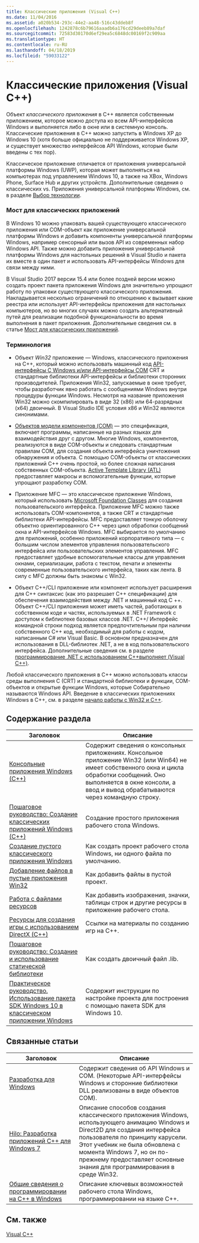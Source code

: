 ```yaml
---
title: Классические приложения (Visual C++)
ms.date: 11/04/2016
ms.assetid: a020b534-293c-44e2-aa48-516c43ddeb8f
ms.openlocfilehash: 1242878c6b79616aaadb6a176cd29deeb89a7daf
ms.sourcegitcommit: 72583d30170d6ef29ea5c6848dc00169f2c909aa
ms.translationtype: HT
ms.contentlocale: ru-RU
ms.lasthandoff: 04/18/2019
ms.locfileid: "59033122"
---
```

# <a name="desktop-applications-visual-c"></a>Классические приложения (Visual C++)

Объект *классического приложения* в C++ является собственным приложением, которое можно доступа ко всем API-интерфейсов Windows и выполняется либо в окне или в системную консоль. Классические приложения в C++ можно запустить в Windows XP до Windows 10 (хотя больше официально не поддерживается Windows XP, и существует множество интерфейсов API Windows, которые были введены с тех пор).

Классическое приложение отличается от приложения универсальной платформы Windows (UWP), которая может выполняться на компьютерах под управлением Windows 10, а также на XBox, Windows Phone, Surface Hub и других устройств. Дополнительные сведения о классических vs. Приложения универсальной платформы Windows, см. в разделе [Выбор технологии](/windows/desktop/choose-your-technology).

### <a name="desktop-bridge"></a>Мост для классических приложений

В Windows 10 можно упаковать вашей существующего классического приложения или COM-объект как приложение универсальной платформы Windows и добавить компоненты универсальной платформы Windows, например сенсорный или вызов API из современных набор Windows API. Также можно добавить приложения универсальной платформы Windows для настольных решений в Visual Studio и пакета их вместе в один пакет и использовать API-интерфейсы Windows для связи между ними.

В Visual Studio 2017 версии 15.4 или более поздней версии можно создать проект пакета приложения Windows для значительно упрощают работу по упаковки существующего классического приложения. Накладывается несколько ограничений по отношению к вызывает какие реестра или использует API-интерфейсы приложения для настольных компьютеров, но во многих случаях можно создать альтернативный путей для реализации подобной функциональности во время выполнения в пакет приложения. Дополнительные сведения см. в статье [Мост для классических приложений](/windows-uwp/porting/desktop-to-uwp-root).

### <a name="terminology"></a>Терминология

- Объект *Win32* приложение — Windows, классического приложения на C++, который можно использовать машинный код [API-интерфейсы C Windows и/или API-интерфейсы COM](/windows/desktop/apiindex/windows-api-list) CRT и стандартные библиотеки API-интерфейсы и библиотеки сторонних производителей. Приложения Win32, запускаемые в окне требует, чтобы разработчик явно работать с сообщениями Windows внутри процедуры функции Windows. Несмотря на название приложения Win32 можно скомпилировать в виде 32 (x86) или 64-разрядных (x64) двоичный. В Visual Studio IDE условия x86 и Win32 являются синонимами.

- [Объектов модели компонентов (COM)](/windows/desktop/com/the-component-object-model) — это спецификация, включает программы, написанные на разных языках для взаимодействия друг с другом. Многие Windows, компонентов, реализуются в виде COM-объекты и следовать стандартным правилам COM, для создания объекта интерфейса уничтожения обнаружения и объекта.  С помощью COM-объекты от классических приложений C++ очень простой, но более сложная написания собственных COM-объекта. [Active Template Library (ATL)](../atl/atl-com-desktop-components.md) предоставляет макросы и вспомогательные функции, которые упрощают разработку COM.

- Приложение MFC — это классическое приложение Windows, который использовать [Microsoft Foundation Classes](../mfc/mfc-desktop-applications.md) для создания пользовательского интерфейса. Приложение MFC можно также использовать COM-компонентов, а также CRT и стандартные библиотеки API-интерфейсы. MFC предоставляет тонкую оболочку объектно ориентированного C++ через цикл обработки сообщений окна и API-интерфейсов Windows. MFC выбирается по умолчанию для приложений, особенно приложений корпоративного типа — с большим числом элементов управления пользовательского интерфейса или пользовательских элементов управления. MFC предоставляет удобные вспомогательные классы для управления окнами, сериализации, работа с текстом, печати и элементы современные пользовательского интерфейса, таких как лента. В силу с MFC должны быть знакомы с Win32.

- Объект C++/CLI приложение или компонент использует расширения для C++ синтаксис (как это разрешает C++ спецификации) для обеспечения взаимодействия между .NET и машинный код C ++.  Объект C++/CLI приложения может иметь частей, работающих в собственном коде и частях, используемых в .NET Framework с доступом к библиотеке базовых классов .NET. C++/ Интерфейс командной строки подход является предпочтительным при наличии собственного C++ код, необходимый для работы с кодом, написанным C# или Visual Basic. В основном предназначен для использования в DLL-библиотек .NET, а не в код пользовательского интерфейса. Дополнительные сведения см. в разделе [программирование .NET с использованием C++выполняет (Visual C++)](../dotnet/dotnet-programming-with-cpp-cli-visual-cpp.md).

Любой классического приложения в C++ можно использовать классы среды выполнения C (CRT) и стандартной библиотеки и функции, COM-объектов и открытые функции Windows, которые Собирательно называются Windows API. Введение в классических приложениях Windows в C++, см. в разделе [начало работы с Win32 и C++](/windows/desktop/LearnWin32/learn-to-program-for-windows).

## <a name="in-this-section"></a>Содержание раздела

|Заголовок|Описание|
|-----------|-----------------|
|[Консольные приложения Windows (C++)](console-applications-in-visual-cpp.md)|Содержит сведения о консольных приложениях. Консольное приложение Win32 (или Win64) не имеет собственного окна и цикла обработки сообщений. Оно выполняется в окне консоли, а ввод и вывод обрабатываются через командную строку.|
|[Пошаговое руководство: Создание классических приложений Windows (C++)](walkthrough-creating-windows-desktop-applications-cpp.md)|Создание простого приложения рабочего стола Windows.|
|[Создание пустого классического приложения Windows](creating-an-empty-windows-desktop-application.md)|Как создать проект рабочего стола Windows, ни одного файла по умолчанию.|
|[Добавление файлов в пустые приложения Win32](adding-files-to-an-empty-win32-applications.md)|Как добавить файлы в пустой проект.|
|[Работа с файлами ресурсов](working-with-resource-files.md)|Как добавить изображения, значки, таблицы строк и другие ресурсы в приложение рабочего стола.|
|[Ресурсы для создания игры с использованием DirectX (C++)](resources-for-creating-a-game-using-directx.md)|Ссылки на материалы по созданию игр на C++.|
|[Пошаговое руководство: Создание и использование статической библиотеки](walkthrough-creating-and-using-a-static-library-cpp.md)|Как создать двоичный файл .lib.|
|[Практическое руководство. Использование пакета SDK Windows 10 в классическом приложении Windows](how-to-use-the-windows-10-sdk-in-a-windows-desktop-application.md)|Содержит инструкции по настройке проекта для построения с помощью пакета SDK для Windows 10.|

## <a name="related-articles"></a>Связанные статьи

|Заголовок|Описание|
|-----------|-----------------|
|[Разработка для Windows](/windows/desktop/index)|Содержит сведения об API Windows и COM. (Некоторые API-интерфейсы Windows и сторонние библиотеки DLL реализованы в виде объектов COM).|
|[Hilo: Разработка приложений C++ для Windows 7](https://msdn.microsoft.com/library/windows/desktop/ff708696.aspx)|Описание способов создания классического приложения Windows, использующего анимацию Windows и Direct2D для создания интерфейса пользователя по принципу карусели.  Этот учебник не была обновлена с момента Windows 7, но он по-прежнему предоставляет основные знания для программирования в среде Win32.|
|[Общие сведения о программировании на C++ в Windows](overview-of-windows-programming-in-cpp.md)|Описание ключевых возможностей рабочего стола Windows, программировании на языке C++.|

## <a name="see-also"></a>См. также

[Visual C++](../overview/visual-cpp-in-visual-studio.md)